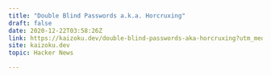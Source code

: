 ```yaml
---
title: "Double Blind Passwords a.k.a. Horcruxing"
draft: false
date: 2020-12-22T03:58:26Z
link: https://kaizoku.dev/double-blind-passwords-aka-horcruxing?utm_medium=RSS&utm_source=hune
site: kaizoku.dev
topic: Hacker News  

---
```

